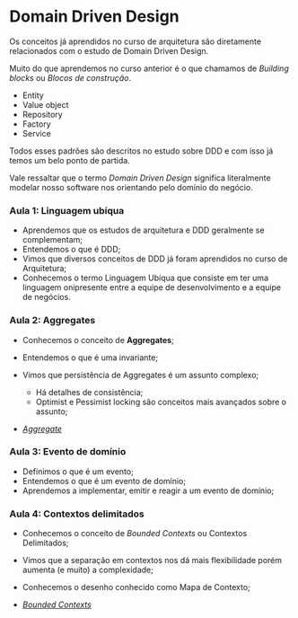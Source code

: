# Domain Driven Design

Os conceitos já aprendidos no curso de arquitetura são diretamente relacionados com o estudo de Domain Driven Design.

Muito do que aprendemos no curso anterior é o que chamamos de _Building blocks_ ou _Blocos de construção_.

- Entity
- Value object
- Repository
- Factory
- Service

Todos esses padrões são descritos no estudo sobre DDD e com isso já temos um belo ponto de partida.

Vale ressaltar que o termo _Domain Driven Design_ significa literalmente modelar nosso software nos orientando pelo domínio do negócio.


### Aula 1: Linguagem ubíqua

- Aprendemos que os estudos de arquitetura e DDD geralmente se complementam;
- Entendemos o que é DDD;
- Vimos que diversos conceitos de DDD já foram aprendidos no curso de Arquitetura;
- Conhecemos o termo Linguagem Ubíqua que consiste em ter uma linguagem onipresente entre a equipe de desenvolvimento e a equipe de negócios.


### Aula 2: Aggregates

- Conhecemos o conceito de **Aggregates**;
- Entendemos o que é uma invariante;
- Vimos que persistência de Aggregates é um assunto complexo;
  - Há detalhes de consistência;
  - Optimist e Pessimist locking são conceitos mais avançados sobre o assunto;


- _[Aggregate](https://martinfowler.com/bliki/DDD_Aggregate.html)_


### Aula 3: Evento de domínio

- Definimos o que é um evento;
- Entendemos o que é um evento de domínio;
- Aprendemos a implementar, emitir e reagir a um evento de domínio;


### Aula 4: Contextos delimitados

- Conhecemos o conceito de _Bounded Contexts_ ou Contextos Delimitados;
- Vimos que a separação em contextos nos dá mais flexibilidade porém aumenta (e muito) a complexidade;
- Conhecemos o desenho conhecido como Mapa de Contexto;


- _[Bounded Contexts](https://martinfowler.com/bliki/BoundedContext.html)_